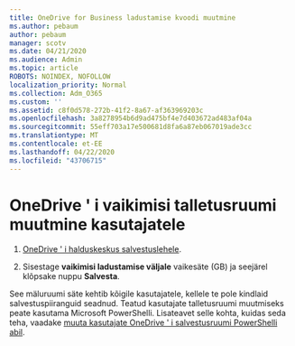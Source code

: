 ```yaml
---
title: OneDrive for Business ladustamise kvoodi muutmine
ms.author: pebaum
author: pebaum
manager: scotv
ms.date: 04/21/2020
ms.audience: Admin
ms.topic: article
ROBOTS: NOINDEX, NOFOLLOW
localization_priority: Normal
ms.collection: Adm_O365
ms.custom: ''
ms.assetid: c8f0d578-272b-41f2-8a67-af363969203c
ms.openlocfilehash: 3a8278954b6d9ad475bf4e7d403672ad483af04a
ms.sourcegitcommit: 55eff703a17e500681d8fa6a87eb067019ade3cc
ms.translationtype: MT
ms.contentlocale: et-EE
ms.lasthandoff: 04/22/2020
ms.locfileid: "43706715"
---
```

# <a name="change-the-default-onedrive-storage-space-for-your-users"></a>OneDrive ' i vaikimisi talletusruumi muutmine kasutajatele

1. [OneDrive ' i halduskeskus salvestuslehele](https://admin.onedrive.com/?v=StorageSettings).
    
2. Sisestage **vaikimisi ladustamise väljale** vaikesäte (GB) ja seejärel klõpsake nuppu **Salvesta**.
    
See mäluruumi säte kehtib kõigile kasutajatele, kellele te pole kindlaid salvestuspiiranguid seadnud. Teatud kasutajate talletusruumi muutmiseks peate kasutama Microsoft PowerShelli. Lisateavet selle kohta, kuidas seda teha, vaadake [muuta kasutajate OneDrive ' i salvestusruumi PowerShelli abil](https://go.microsoft.com/fwlink/?linkid=866402).
  

